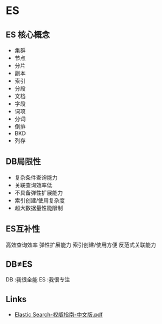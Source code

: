 # ES


## ES 核心概念

- 集群
- 节点
- 分片
- 副本
- 索引
- 分段
- 文档
- 字段
- 词项
- 分词
- 倒排
- BKD
- 列存


## DB局限性

- 复杂条件查询能力
- 关联查询效率低
- 不具备弹性扩展能力
- 索引创建/使用复杂度
- 超大数据量性能限制

## ES互补性

高效查询效率
弹性扩展能力
索引创建/使用方便
反范式关联能力

## DB≠ES

DB :我很全能
ES :我很专注

## Links

- [Elastic Search-权威指南-中文版.pdf](https://www.aliyundrive.com/s/wQVsSFCrycZ)